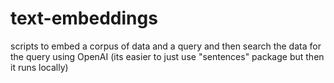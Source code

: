 # text-embeddings
scripts to embed a corpus of data and a query and then search the data for the query using OpenAI
(its easier to just use "sentences" package but then it runs locally)

